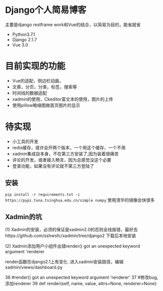 
# Django个人简易博客
 主要是django restframe work和Vue的结合，以简易为目的，能省就省
 - Python3.7.1
 - Django 2.1.7
 - Vue 3.0
# 目前实现的功能
- Vue的适配，侧边栏动画，
- 文章，分页，分类，标签，搜索等
- 时间线的数据适配
- xadmin的使用，Ckeditor富文本的使用，图片的上传
- 使用pillow略缩图做首页图片的显示

# 待实现

- 小工具的开发
- redis缓存，或许会开两个版本，一个用这个缓存，一个不用
- xadmin集成自本身，不在第三方安装了,因为装着很痛苦
- 评论的开发，或者接入畅言，因为总感觉没这个必要
- 登录功能，如果没有评论就不第三方登陆了



## 安装

`pip install -r requirements.txt -i https://pypi.tuna.tsinghua.edu.cn/simple numpy` 使用清华的镜像会快很多




## Xadmin的坑
(1)
Xadmin的安装，必须的保证是xadmin2.0的否则全线报错，最好去https://github.com/sshwsfc/xadmin/tree/django2
下载后本地安装

(2)
Xadmin添加用户小组件出错render() got an unexpected keyword argument 'renderer

render函数在django2.1上有变化
 .进入xadmin安装路径，编辑xadmin/views/dashboard.py

 36     #render() got an unexpected keyword argument 'renderer'
 37     #修改bug, 添加renderer
 39     def render(self, name, value, attrs=None, renderer=None):
